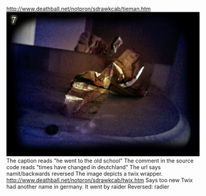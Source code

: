 http://www.deathball.net/notpron/sdrawkcab/tieman.htm
![Pasted image 20250117132548.png](Pasted%20image%2020250117132548.png)
The caption reads "he went to the old school"
The comment in the source code reads "times have changed in deutchland"
The url says namit/backwards reversed
The image depicts a twix wrapper.
http://www.deathball.net/notpron/sdrawkcab/twix.htm
Says too new
Twix had another name in germany. It went by raider
Reversed: radier
